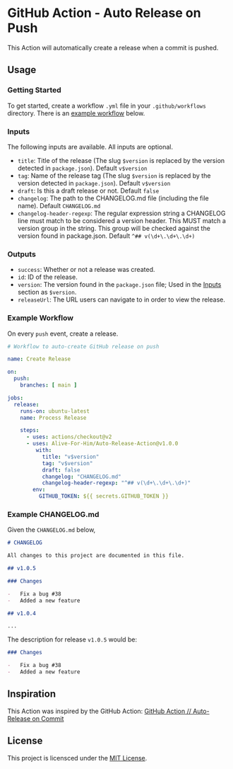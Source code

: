 # GitHub Action - Auto Release on Push

This Action will automatically create a release when a commit is pushed.

## Usage

### Getting Started

To get started, create a workflow `.yml` file in your `.github/workflows` directory. There is an [example workflow](#example-workflow) below.

### Inputs

The following inputs are available. All inputs are optional.

-   `title`: Title of the release (The slug `$version` is replaced by the version detected in `package.json`). Default `v$version`
-   `tag`: Name of the release tag (The slug `$version` is replaced by the version detected in `package.json`). Default `v$version`
-   `draft`: Is this a draft release or not. Default `false`
-   `changelog`: The path to the CHANGELOG.md file (including the file name). Default `CHANGELOG.md`
-   `changelog-header-regexp`: The regular expression string a CHANGELOG line must match to be considered a version header. This MUST match a version group in the string. This group will be checked against the version found in package.json. Default `^## v(\d+\.\d+\.\d+)`

### Outputs

-   `success`: Whether or not a release was created.
-   `id`: ID of the release.
-   `version`: The version found in the `package.json` file; Used in the [Inputs](#inputs) section as `$version`.
-   `releaseUrl`: The URL users can navigate to in order to view the release.

### Example Workflow

On every `push` event, create a release.

```yml
# Workflow to auto-create GitHub release on push

name: Create Release

on:
  push:
    branches: [ main ]

jobs:
  release:
    runs-on: ubuntu-latest
    name: Process Release

    steps:
      - uses: actions/checkout@v2
      - uses: Alive-For-Him/Auto-Release-Action@v1.0.0
         with:
           title: "v$version"
           tag: "v$version"
           draft: false
           changelog: "CHANGELOG.md"
           changelog-header-regexp: "^## v(\d+\.\d+\.\d+)"
        env:
          GITHUB_TOKEN: ${{ secrets.GITHUB_TOKEN }}
```

### Example CHANGELOG.md

Given the `CHANGELOG.md` below,

```md
# CHANGELOG

All changes to this project are documented in this file.

## v1.0.5

### Changes

-   Fix a bug #38
-   Added a new feature

## v1.0.4

...
```

The description for release `v1.0.5` would be:

```md
### Changes

-   Fix a bug #38
-   Added a new feature
```

## Inspiration

This Action was inspired by the GitHub Action: [GitHub Action // Auto-Release on Commit](https://github.com/CupOfTea696/gh-action-auto-release)

## License

This project is licensced under the [MIT License](https://github.com/Alive-For-Him/Auto-Release-Action/blob/main/LICENSE).
